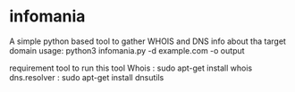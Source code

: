 # infomania
A simple python based tool to gather WHOIS and DNS info about tha target domain
usage: python3 infomania.py -d example.com -o output

requirement tool to run this tool
Whois : sudo apt-get install whois
dns.resolver : sudo apt-get install dnsutils
